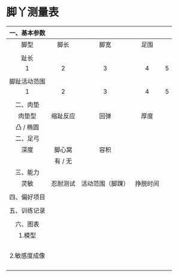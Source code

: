 # 脚丫测量表
| 一、基本参数 |          |                  |          |       |
| :----------: | :------: | :--------------: | :------: | :---: |
|     脚型     |   脚长   |       脚宽       |   足围   |       |
|              |          |                  |          |       |
|     趾长     |          |                  |          |       |
|      1       |    2     |        3         |    4     |   5   |
|              |          |                  |          |       |
| 脚趾活动范围 |          |                  |          |       |
|      1       |    2     |        3         |    4     |   5   |
|              |          |                  |          |       |
|   二、肉垫   |          |                  |          |       |
|    肉垫型    | 缩趾反应 |       回弹       |   厚度   |       |
|  凸 / 椭圆   |          |                  |          |       |
|   二、足弓   |          |                  |          |       |
|     深度     |  脚心窝  |       容积       |          |       |
|              | 有 / 无  |                  |          |       |
|   三、能力   |          |                  |          |       |
|     灵敏     | 忍耐测试 | 活动范围（脚踝） | 挣脱时间 |       |
|              |          |                  |          |       |
| 四、偏好项目 |          |                  |          |       |
|              |          |                  |          |       |
| 五、训练记录 |          |                  |          |       |
|              |          |                  |          |       |
|   六、图表   |          |                  |          |       |
|    1.模型    |          |                  |          |       |
|              |          |                  |          |       |
|              |          |                  |          |       |
|              |          |                  |          |       |
|              |          |                  |          |       |
| 2.敏感度成像 |          |                  |          |       |
|              |          |                  |          |       |
|              |          |                  |          |       |
|              |          |                  |          |       |
|              |          |                  |          |       |